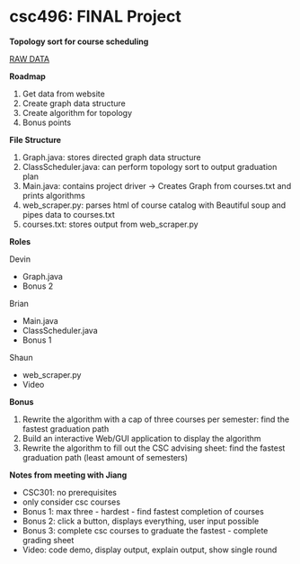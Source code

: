 ﻿# csc496: FINAL Project
**Topology sort for course scheduling**

[RAW DATA](https://www.wcupa.edu/sciences-mathematics/computerScience/undergradCourses.aspx)

**Roadmap**
1. Get data from website
2. Create graph data structure
3. Create algorithm for topology
4. Bonus points

**File Structure**
1. Graph.java: stores directed graph data structure
2. ClassScheduler.java: can perform topology sort to output graduation plan
3. Main.java: contains project driver -> Creates Graph from courses.txt and prints algorithms
4. web_scraper.py: parses html of course catalog with Beautiful soup and pipes data to courses.txt
5. courses.txt: stores output from web_scraper.py

**Roles**

Devin
- Graph.java
- Bonus 2

Brian
- Main.java
- ClassScheduler.java
- Bonus 1

Shaun
- web_scraper.py
- Video

**Bonus**
1. Rewrite the algorithm with a cap of three courses per semester: find the fastest graduation path
2. Build an interactive Web/GUI application to display the algorithm
3. Rewrite the algorithm to fill out the CSC advising sheet: find the fastest graduation path (least amount of semesters)




**Notes from meeting with Jiang**
- CSC301: no prerequisites
- only consider csc courses
- Bonus 1: max three - hardest - find fastest completion of courses
- Bonus 2: click a button, displays everything, user input possible
- Bonus 3: complete csc courses to graduate the fastest - complete grading sheet
- Video: code demo, display output, explain output, show single round
